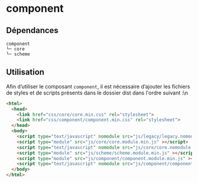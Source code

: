 # component

## Dépendances
```shell
component
└─ core
└─ scheme
```

## Utilisation
Afin d’utiliser le composant `component`, il est nécessaire d’ajouter les fichiers de styles et de scripts présents dans le dossier dist dans l'ordre suivant :\n
```html
<html>
  <head>
    <link href="css/core/core.min.css" rel="stylesheet">
    <link href="css/component/component.min.css" rel="stylesheet">
  </head>
  <body>
    <script type="text/javascript" nomodule src="js/legacy/legacy.nomodule.min.js" ></script>
    <script type="module" src="js/core/core.module.min.js" ></script>
    <script type="text/javascript" nomodule src="js/core/core.nomodule.min.js" ></script>
    <script type="module" src="js/scheme/scheme.module.min.js" ></script>
    <script type="module" src="js/component/component.module.min.js" ></script>
    <script type="text/javascript" nomodule src="js/component/component.nomodule.min.js" ></script>
  </body>
</html>
```